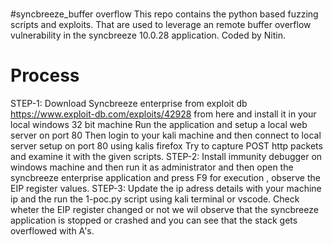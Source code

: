 # 
#syncbreeze_buffer overflow
 This repo contains the python based fuzzing scripts and exploits.
 That are used to leverage an remote buffer overflow vulnerability in the syncbreeze 10.0.28 application.
 Coded by Nitin.

# Process
STEP-1: Download Syncbreeze enterprise from exploit db https://www.exploit-db.com/exploits/42928 from here and install it in your local windows 32 bit machine
        Run the application and setup a local web server on port 80
        Then login to your kali machine and then connect to local server setup on port 80 using kalis firefox
        Try to capture POST http packets and examine it with the given scripts.
STEP-2: Install immunity debugger on windows machine and then run it as administrator and then open the syncbreeze enterprise application
        and press F9 for execution , observe the EIP register values.
STEP-3: Update the ip adress details with your machine ip and the run the 1-poc.py script using kali terminal or vscode.
        Check wheter the EIP register changed or not we wil observe that the syncbreeze application is stopped or crashed and you can see that the stack 
        gets overflowed with A's.
 
